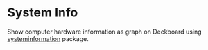 # System Info

Show computer hardware information as graph on Deckboard using [systeminformation](https://github.com/sebhildebrandt/systeminformation) package.
